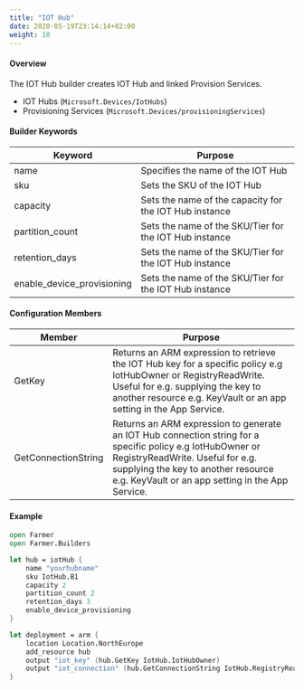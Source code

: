```yaml
---
title: "IOT Hub"
date: 2020-05-19T23:14:14+02:00
weight: 10
---
```


#### Overview
The IOT Hub builder creates IOT Hub and linked Provision Services.

* IOT Hubs (`Microsoft.Devices/IotHubs`)
* Provisioning Services (`Microsoft.Devices/provisioningServices`)

#### Builder Keywords

| Keyword | Purpose |
|-|-|
| name | Specifies the name of the IOT Hub |
| sku | Sets the SKU of the IOT Hub |
| capacity | Sets the name of the capacity for the IOT Hub instance |
| partition_count | Sets the name of the SKU/Tier for the IOT Hub instance |
| retention_days | Sets the name of the SKU/Tier for the IOT Hub instance |
| enable_device_provisioning | Sets the name of the SKU/Tier for the IOT Hub instance |

#### Configuration Members

| Member | Purpose |
|-|-|
| GetKey | Returns an ARM expression to retrieve the IOT Hub key for a specific policy e.g IotHubOwner or RegistryReadWrite. Useful for e.g. supplying the key to another resource e.g. KeyVault or an app setting in the App Service. |
| GetConnectionString | Returns an ARM expression to generate an IOT Hub connection string for a specific policy e.g IotHubOwner or RegistryReadWrite. Useful for e.g. supplying the key to another resource e.g. KeyVault or an app setting in the App Service. |

#### Example

```fsharp
open Farmer
open Farmer.Builders

let hub = iotHub {
    name "yourhubname"
    sku IotHub.B1
    capacity 2
    partition_count 2
    retention_days 3
    enable_device_provisioning
}

let deployment = arm {
    location Location.NorthEurope
    add_resource hub
    output "iot_key" (hub.GetKey IotHub.IotHubOwner)
    output "iot_connection" (hub.GetConnectionString IotHub.RegistryReadWrite)
}
```